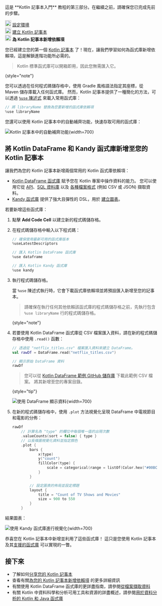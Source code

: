 [//]: # (title: 為您的 Kotlin 記事本新增依賴項)

<tldr>
   <p>這是 **Kotlin 記事本入門** 教程的第三部分。在繼續之前，請確保您已完成先前的步驟。</p>
   <p><img src="icon-1-done.svg" width="20" alt="第一步"/> <a href="kotlin-notebook-set-up-env.md">設定環境</a><br/>
      <img src="icon-2-done.svg" width="20" alt="第二步"/> <a href="kotlin-notebook-create.md">建立 Kotlin 記事本</a><br/>
      <img src="icon-3.svg" width="20" alt="第三步"/> <strong>為 Kotlin 記事本新增依賴項</strong><br/>
  </p>
</tldr>

您已經建立您的第一個 [Kotlin 記事本](kotlin-notebook-overview.md) 了！現在，讓我們學習如何為函式庫新增依賴項，這是解鎖進階功能所必需的。

> Kotlin 標準函式庫可以開箱即用，因此您無需匯入它。
> 
{style="note"}

您可以透過在任何程式碼儲存格中，使用 Gradle 風格語法指定其座標，從 Maven 儲存庫載入任何函式庫。
然而，Kotlin 記事本提供了一種簡化的方法，可以透過 [`%use` 陳述式](https://www.jetbrains.com/help/idea/kotlin-notebook.html#import-libraries) 來載入常用函式庫：

```kotlin
// 將 libraryName 替換為您要新增的函式庫依賴項
%use libraryName
```

您還可以使用 Kotlin 記事本中的自動補齊功能，快速存取可用的函式庫：

![Kotlin 記事本中的自動補齊功能](autocompletion-feature-notebook.png){width=700}

## 將 Kotlin DataFrame 和 Kandy 函式庫新增至您的 Kotlin 記事本

讓我們為您的 Kotlin 記事本新增兩個常用的 Kotlin 函式庫依賴項：
* [Kotlin DataFrame 函式庫](https://kotlin.github.io/dataframe/gettingstarted.html) 賦予您在 Kotlin 專案中操作資料的能力。
您可以使用它從 [API](data-analysis-work-with-api.md)、[SQL 資料庫](data-analysis-connect-to-db.md) 以及 [各種檔案格式](data-analysis-work-with-data-sources.md) (例如 CSV 或 JSON) 擷取資料。
* [Kandy 函式庫](https://kotlin.github.io/kandy/welcome.html) 提供了強大且彈性的 DSL，用於 [建立圖表](data-analysis-visualization.md)。

若要新增這些函式庫：

1. 點擊 **Add Code Cell** 以建立新的程式碼儲存格。
2. 在程式碼儲存格中輸入以下程式碼：

    ```kotlin
    // 確保使用最新可用的函式庫版本
    %useLatestDescriptors
    
    // 匯入 Kotlin DataFrame 函式庫
    %use dataframe
    
    // 匯入 Kotlin Kandy 函式庫
    %use kandy
    ```

3. 執行程式碼儲存格。

    當 `%use` 陳述式執行時，它會下載函式庫依賴項並將預設匯入新增至您的記事本。

    > 請確保在執行任何其他依賴該函式庫的程式碼儲存格之前，先執行包含 `%use libraryName` 行的程式碼儲存格。
    >
    {style="note"}

4. 若要使用 Kotlin DataFrame 函式庫從 CSV 檔案匯入資料，請在新的程式碼儲存格中使用 `.read()` 函數：

    ```kotlin
    // 透過從 "netflix_titles.csv" 檔案匯入資料來建立 DataFrame。
    val rawDf = DataFrame.read("netflix_titles.csv")
    
    // 顯示原始 DataFrame 資料
    rawDf
    ```

    > 您可以從 [Kotlin DataFrame 範例 GitHub 儲存庫](https://github.com/Kotlin/dataframe/blob/master/examples/notebooks/netflix/netflix_titles.csv) 下載此範例 CSV 檔案。
    > 將其新增至您的專案目錄。
    > 
    {style="tip"}

    ![使用 DataFrame 顯示資料](add-dataframe-dependency.png){width=700}

5. 在新的程式碼儲存格中，使用 `.plot` 方法視覺化呈現 DataFrame 中電視節目和電影的分佈：

    ```kotlin
    rawDf
        // 計算名為 "type" 的欄位中每個唯一值的出現次數
        .valueCounts(sort = false) { type }
        // 以長條圖視覺化資料並指定顏色
        .plot {
            bars {
                x(type)
                y("count")
                fillColor(type) {
                    scale = categorical(range = listOf(Color.hex("#00BCD4"), Color.hex("#009688")))
                }
            }
    
            // 設定圖表的佈局並設定標題
            layout {
                title = "Count of TV Shows and Movies"
                size = 900 to 550
            }
        }
    ```

結果圖表：

![使用 Kandy 函式庫進行視覺化](kandy-library.png){width=700}

恭喜您在 Kotlin 記事本中新增並利用了這些函式庫！
這只是您使用 Kotlin 記事本及其[支援的函式庫](data-analysis-libraries.md) 可以實現的一瞥。

## 接下來

* 了解如何[分享您的 Kotlin 記事本](kotlin-notebook-share.md)
* 查看有關[為您的 Kotlin 記事本新增依賴項](https://www.jetbrains.com/help/idea/kotlin-notebook.html#add-dependencies) 的更多詳細資訊
* 有關使用 Kotlin DataFrame 函式庫的更詳盡指南，請參閱[從檔案擷取資料](data-analysis-work-with-data-sources.md)
* 有關 Kotlin 中資料科學和分析可用工具和資源的詳盡概述，請參閱[用於資料分析的 Kotlin 和 Java 函式庫](data-analysis-libraries.md)